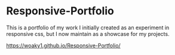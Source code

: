 # Responsive-Portfolio

This is a portfolio of my work I initially created as an experiment in responsive css, but I now maintain as a showcase for my projects.

https://woaky1.github.io/Responsive-Portfolio/
